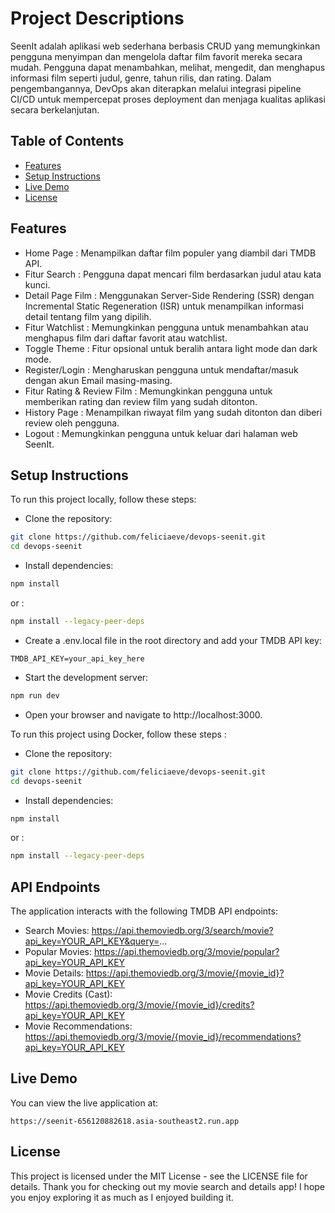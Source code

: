 # Project Descriptions

SeenIt adalah aplikasi web sederhana berbasis CRUD yang memungkinkan pengguna menyimpan dan mengelola daftar film favorit mereka secara mudah. Pengguna dapat menambahkan, melihat, mengedit, dan menghapus informasi film seperti judul, genre, tahun rilis, dan rating. Dalam pengembangannya, DevOps akan diterapkan melalui integrasi pipeline CI/CD untuk mempercepat proses deployment dan menjaga kualitas aplikasi secara berkelanjutan. 

## Table of Contents

-   [Features](#features)
-   [Setup Instructions](#setup-instructions)
-   [Live Demo](#live-demo)
-   [License](#license)

## Features

-   Home Page : Menampilkan daftar film populer yang diambil dari TMDB API.
-   Fitur Search : Pengguna dapat mencari film berdasarkan judul atau kata kunci.
-   Detail Page Film : Menggunakan Server-Side Rendering (SSR) dengan Incremental Static Regeneration (ISR) untuk menampilkan informasi detail tentang film yang dipilih.
-   Fitur Watchlist : Memungkinkan pengguna untuk menambahkan atau menghapus film dari daftar favorit atau watchlist.
-   Toggle Theme : Fitur opsional untuk beralih antara light mode dan dark mode.
-   Register/Login : Mengharuskan pengguna untuk mendaftar/masuk dengan akun Email masing-masing.
-   Fitur Rating & Review Film : Memungkinkan pengguna untuk memberikan rating dan review film yang sudah ditonton.
-   History Page : Menampilkan riwayat film yang sudah ditonton dan diberi review oleh pengguna.
-   Logout : Memungkinkan pengguna untuk keluar dari halaman web SeenIt.

## Setup Instructions

To run this project locally, follow these steps:

-   Clone the repository:

```bash
git clone https://github.com/feliciaeve/devops-seenit.git
cd devops-seenit
```

-   Install dependencies:

```bash
npm install
```

or : 

```bash
npm install --legacy-peer-deps
```

-   Create a .env.local file in the root directory and add your TMDB API key:

```text
TMDB_API_KEY=your_api_key_here
```

-   Start the development server:

```bash
npm run dev
```

-   Open your browser and navigate to http://localhost:3000.


To run this project using Docker, follow these steps : 

-   Clone the repository:

```bash
git clone https://github.com/feliciaeve/devops-seenit.git
cd devops-seenit
```

-   Install dependencies:

```bash
npm install
```

or : 

```bash
npm install --legacy-peer-deps
```

## API Endpoints

The application interacts with the following TMDB API endpoints:

-   Search Movies: https://api.themoviedb.org/3/search/movie?api_key=YOUR_API_KEY&query=...
-   Popular Movies: https://api.themoviedb.org/3/movie/popular?api_key=YOUR_API_KEY
-   Movie Details: https://api.themoviedb.org/3/movie/{movie_id}?api_key=YOUR_API_KEY
-   Movie Credits (Cast): https://api.themoviedb.org/3/movie/{movie_id}/credits?api_key=YOUR_API_KEY
-   Movie Recommendations: https://api.themoviedb.org/3/movie/{movie_id}/recommendations?api_key=YOUR_API_KEY

## Live Demo

You can view the live application at:

```
https://seenit-656120882618.asia-southeast2.run.app
```

## License

This project is licensed under the MIT License - see the LICENSE file for details. Thank you for checking out my movie search and details app! I hope you enjoy exploring it as much as I enjoyed building it.
